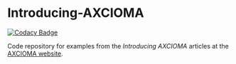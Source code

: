 # Introducing-AXCIOMA

[![Codacy Badge](https://api.codacy.com/project/badge/Grade/87ad32899ef0437f9b4d83c545e2381b)](https://www.codacy.com/app/RemedyIT/introducing-AXCIOMA?utm_source=github.com&amp;utm_medium=referral&amp;utm_content=RemedyIT/introducing-AXCIOMA&amp;utm_campaign=Badge_Grade)

Code repository for examples from the *Introducing AXCIOMA* articles at the
[AXCIOMA website](http://www.axcioma.com/articles/overview.html).


